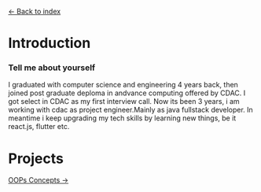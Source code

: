 [<- Back to index](https://github.com/rburade21/study)
# Introduction

### Tell me about yourself
I graduated with computer science and engineering 4 years back, then joined post graduate deploma in andvance computing offered by CDAC.
I got select in CDAC as my first interview call. Now its been 3 years, i am working with cdac as project engineer.Mainly as java fullstack developer.
In meantime i keep upgrading my tech skills by learning new things, be it react.js, flutter etc.

# Projects


[OOPs Concepts ->](https://github.com/rburade21/study/blob/master/OOPS_concepts.md)


